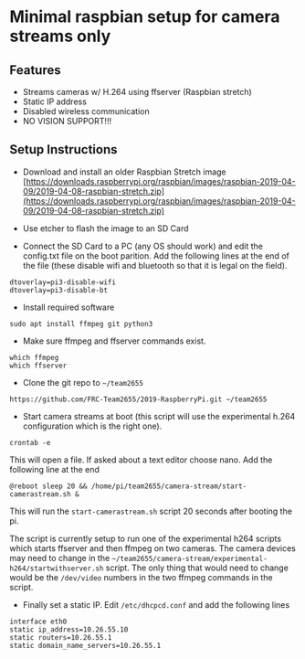 # Minimal raspbian setup for camera streams only

## Features
- Streams cameras w/ H.264 using ffserver (Raspbian stretch)
- Static IP address
- Disabled wireless communication
- NO VISION SUPPORT!!!

## Setup Instructions
- Download and install an older Raspbian Stretch image [https://downloads.raspberrypi.org/raspbian/images/raspbian-2019-04-09/2019-04-08-raspbian-stretch.zip](https://downloads.raspberrypi.org/raspbian/images/raspbian-2019-04-09/2019-04-08-raspbian-stretch.zip)
- Use etcher to flash the image to an SD Card

- Connect the SD Card to a PC (any OS should work) and edit the config.txt file on the boot parition. Add the following lines at the end of the file (these disable wifi and bluetooth so that it is legal on the field).

```
dtoverlay=pi3-disable-wifi
dtoverlay=pi3-disable-bt
```

- Install required software

```
sudo apt install ffmpeg git python3
```

- Make sure ffmpeg and ffserver commands exist.

```
which ffmpeg
which ffserver
```

- Clone the git repo to `~/team2655`

```
https://github.com/FRC-Team2655/2019-RaspberryPi.git ~/team2655
```

- Start camera streams at boot (this script will use the experimental h.264 configuration which is the right one).

```
crontab -e
```

This will open a file. If asked about a text editor choose nano. Add the following line at the end

```
@reboot sleep 20 && /home/pi/team2655/camera-stream/start-camerastream.sh &
```

This will run the `start-camerastream.sh` script 20 seconds after booting the pi.

The script is currently setup to run one of the experimental h264 scripts which starts ffserver and then ffmpeg on two cameras. The camera devices may need to change in the `~/team2655/camera-stream/experimental-h264/startwithserver.sh` script. The only thing that would need to change would be the `/dev/video` numbers in the two ffmpeg commands in the script.

- Finally set a static IP. Edit `/etc/dhcpcd.conf` and add the following lines

```
interface eth0 
static ip_address=10.26.55.10 
static routers=10.26.55.1 
static domain_name_servers=10.26.55.1
```